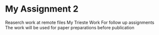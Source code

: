 # My Assignment 2
Reaserch work at remote files 
My Trieste Work
For follow up assignments
The work will be used for paper preparations before publication 

